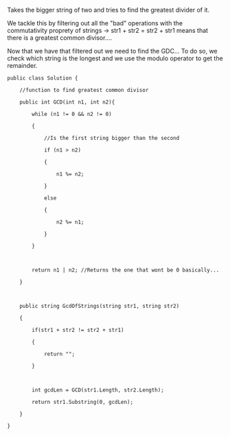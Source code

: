 Takes the bigger string of two and tries to find the greatest divider of it.

We tackle this by filtering out all the "bad" operations with the commutativity proprety of strings -> str1 + str2 = str2 + str1 means that there is a greatest common divisor....

Now that we have that filtered out we need to find the GDC...
To do so, we check which string is the longest and we use the modulo operator to get the remainder. 

```
public class Solution {

    //function to find greatest common divisor

    public int GCD(int n1, int n2){

        while (n1 != 0 && n2 != 0)

        {

            //Is the first string bigger than the second

            if (n1 > n2)

            {

                n1 %= n2;

            }

            else

            {

                n2 %= n1;

            }

        }

  

        return n1 | n2; //Returns the one that wont be 0 basically...

    }

  

    public string GcdOfStrings(string str1, string str2)

    {

        if(str1 + str2 != str2 + str1)

        {

            return "";

        }

  

        int gcdLen = GCD(str1.Length, str2.Length);

        return str1.Substring(0, gcdLen);

    }

}

```